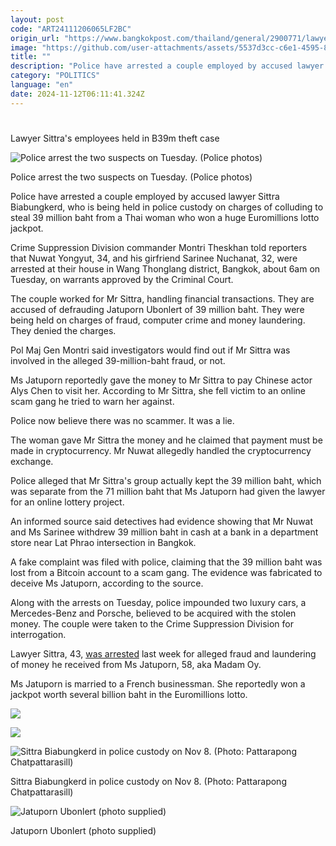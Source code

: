 ```yaml
---
layout: post
code: "ART24111206065LF2BC"
origin_url: "https://www.bangkokpost.com/thailand/general/2900771/lawyer-sittras-employees-held-in-b39m-theft-case"
image: "https://github.com/user-attachments/assets/5537d3cc-c6e1-4595-834e-920cad547867"
title: ""
description: "Police have arrested a couple employed by accused lawyer Sittra Biabungkerd, who is being held in police custody on charges of colluding to steal 39 million baht from a Thai woman who won a huge Euromillions lotto jackpot."
category: "POLITICS"
language: "en"
date: 2024-11-12T06:11:41.324Z
---
```


# 

Lawyer Sittra's employees held in B39m theft case

![Police arrest the two suspects on Tuesday. (Police photos)](https://static.bangkokpost.com/media/content/20241112/c1_2900771.jpg)

Police arrest the two suspects on Tuesday. (Police photos)

Police have arrested a couple employed by accused lawyer Sittra Biabungkerd, who is being held in police custody on charges of colluding to steal 39 million baht from a Thai woman who won a huge Euromillions lotto jackpot. 

Crime Suppression Division commander Montri Theskhan told reporters  that Nuwat Yongyut, 34, and his girfriend Sarinee Nuchanat, 32, were arrested at their house in Wang Thonglang district, Bangkok, about 6am on Tuesday, on warrants approved by the Criminal Court. 

The couple worked for Mr Sittra, handling financial transactions. They are  accused of defrauding Jatuporn Ubonlert of 39 million baht. They were being held on charges of fraud, computer crime and money laundering. They denied the charges.

Pol Maj Gen Montri said investigators would find out if Mr Sittra was involved in the alleged 39-million-baht fraud, or not.

Ms Jatuporn reportedly gave the money to Mr Sittra to pay Chinese actor Alys Chen to visit her. According to Mr Sittra, she fell victim to an online scam gang he tried to warn her against.

Police now believe there was no scammer. It was a lie.

The woman gave Mr Sittra the money and he claimed that payment must be made in cryptocurrency. Mr Nuwat allegedly handled the cryptocurrency exchange.

Police alleged that Mr Sittra's group actually kept the 39 million baht, which was separate from the 71 million baht that Ms Jatuporn had given the lawyer for an online lottery project.

An informed source said detectives had evidence showing that Mr Nuwat and Ms Sarinee withdrew 39 million baht in cash at a bank in a department store near Lat Phrao intersection in Bangkok.

A fake complaint was filed with police, claiming that the 39 million baht was lost from a Bitcoin account to a scam gang. The evidence was fabricated to deceive Ms Jatuporn, according to the source.

Along with the arrests on Tuesday, police impounded two luxury cars, a  Mercedes-Benz and Porsche, believed to be acquired with the stolen money. The couple were taken to the Crime Suppression Division for interrogation.

Lawyer Sittra, 43, [was arrested](https://www.bangkokpost.com/thailand/general/2897978) last week for alleged fraud and laundering of money he received from Ms Jatuporn, 58, aka Madam Oy.

Ms Jatuporn is married to a French businessman. She reportedly won a jackpot worth several billion baht in the Euromillions lotto.

![](https://github.com/user-attachments/assets/48e018e8-1ce7-4684-8fd3-c80bca695341)

![](https://github.com/user-attachments/assets/4d799a9c-1dcc-48c0-b29f-24d0ba3da6c5)

![Sittra Biabungkerd in police custody on Nov 8. (Photo: Pattarapong Chatpattarasill)](https://github.com/user-attachments/assets/d2a40369-cbfc-40a2-989c-33720cff41cb)

Sittra Biabungkerd in police custody on Nov 8. (Photo: Pattarapong Chatpattarasill)

![Jatuporn Ubonlert (photo supplied)](https://github.com/user-attachments/assets/08d25ea2-a422-459b-a7e1-262b5a102641)

Jatuporn Ubonlert (photo supplied)